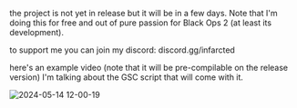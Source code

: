 the project is not yet in release but it will be in a few days. Note that I'm doing this for free and out of pure passion for Black Ops 2 (at least its development). 

to support me you can join my discord: discord.gg/infarcted

here's an example video (note that it will be pre-compilable on the release version) I'm talking about the GSC script that will come with it.


![2024-05-14 12-00-19](https://github.com/INFARCTED/Custom-Map-mod-tool---Helper-Black-Ops-2-Zombies-Plutonium/assets/93995570/c816e94b-e069-4b53-8497-6298e09e7270)
